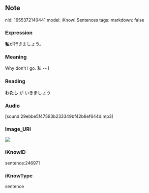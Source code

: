 ## Note
nid: 1655372140441
model: iKnow! Sentences
tags: 
markdown: false

### Expression
<b>私</b>が行きましょう。

### Meaning
Why don't I go.
私 -- I

### Reading
<b>わたし</b> が いきましょう

### Audio
[sound:29ebbe5f47593b233349bf42b8ef644d.mp3]

### Image_URI
<img src="58ab6b30caa9fd22dc9673d0863aef46.jpg">

### iKnowID
sentence:246971

### iKnowType
sentence
